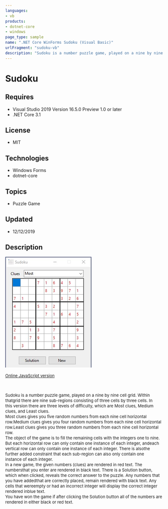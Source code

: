 ```yaml
---
languages:
- vb
products:
- dotnet-core
- windows
page_type: sample
name: ".NET Core WinForms Sudoku (Visual Basic)"
urlFragment: "sudoku-vb"
description: "Sudoku is a number puzzle game, played on a nine by nine cell grid"
---
```

# Sudoku

## Requires

- Visual Studio 2019 Version 16.5.0 Preview 1.0 or later
- .NET Core 3.1

## License
- MIT

## Technologies
  - Windows Forms
  - dotnet-core

## Topics
- Puzzle Game

## Updated
- 12/12/2019

## Description

![Sudoku image](Sudoku-VB.jpg)
<p><a href="http://www.scproject.biz/sudoku.php" target="_blank"><span style="font-size:small">Online JavaScript version</span></a></p>
<p>&nbsp;</p>
<p><span style="font-size:small">Sudoku is a number puzzle game, played on a nine by nine cell grid. Within thatgrid there are nine sub-regions consisting of three cells by three cells. In this&nbsp;version there are three levels of difficulty, which are Most
 clues, Medium clues,&nbsp;and Least clues.</span><br>
<span style="font-size:small">Most clues gives you five random numbers from each nine cell horizontal row.Medium clues gives you four random numbers from each nine cell horizontal row.Least clues gives you three random numbers from each nine cell horizontal
 row.</span><br>
<span style="font-size:small">The object of the game is to fill the remaining cells with the integers one to&nbsp;nine. But each horizontal row can only contain one instance of each integer, andeach vertical row can only contain one instance of each integer.
 There is alsothe further added constraint that each sub-region can also only contain one instance&nbsp;of each integer.</span><br>
<span style="font-size:small">In a new game, the given numbers (clues) are rendered in red text. The numbersthat you enter are rendered in black text. There is a Solution button, which when&nbsp;clicked, reveals the correct answer to the puzzle. Any numbers
 that you have addedthat are correctly placed, remain rendered with black text. Any cells that wereempty or had an incorrect integer will display the correct integer rendered inblue text.</span><br>
<span style="font-size:small">You have won the game if after clicking the Solution button all of the numbers&nbsp;are rendered in either black or red text.</span></p>
